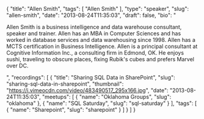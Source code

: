 {
  "title": "Allen Smith",
  "tags": [
    "Allen Smith"
  ],
  "type": "speaker",
  "slug": "allen-smith",
  "date": "2013-08-24T11:35:03",
  "draft": false,
  "bio": "<p>Allen Smith is a business intelligence and data warehouse consultant, speaker and trainer. Allen has an MBA in Computer Sciences and has worked in database services and data warehousing since 1998. Allen has a MCTS certification in Business Intelligence. Allen is a principal consultant at Cognitive Information Inc., a consulting firm in Edmond, OK. He enjoys sushi, traveling to obscure places, fixing Rubik's cubes and prefers Marvel over DC. </p>",
  "recordings": [
    {
      "title": "Sharing SQL Data in SharePoint",
      "slug": "sharing-sql-data-in-sharepoint",
      "thumbnail": "https://i.vimeocdn.com/video/483490517_295x166.jpg",
      "date": "2013-08-24T11:35:03",
      "meetups": [
        {
          "name": "Oklahoma Groups",
          "slug": "oklahoma"
        },
        {
          "name": "SQL Saturday",
          "slug": "sql-saturday"
        }
      ],
      "tags": [
        {
          "name": "Sharepoint",
          "slug": "sharepoint"
        }
      ]
    }
  ]
}